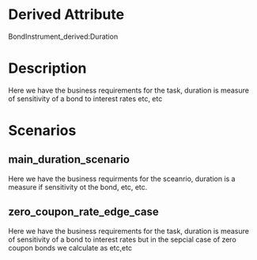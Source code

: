 # Derived Attribute

BondInstrument_derived:Duration

# Description

Here we have the business requirements for the task, duration is measure of sensitivity of a bond to interest rates etc, etc

# Scenarios

## main_duration_scenario

Here we have the business requirments for the sceanrio, duration is a measure if sensitivity ot the bond, etc, etc.

## zero_coupon_rate_edge_case

Here we have the business requirements for the task, duration is measure of sensitivity of a bond to interest rates but in the sepcial case of zero coupon bonds we calculate as etc,etc

